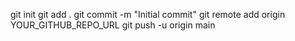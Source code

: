    git init
   git add .
   git commit -m "Initial commit"
   git remote add origin YOUR_GITHUB_REPO_URL
   git push -u origin main
